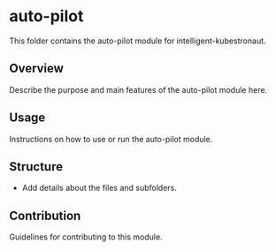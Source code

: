 # auto-pilot

This folder contains the auto-pilot module for intelligent-kubestronaut.

## Overview
Describe the purpose and main features of the auto-pilot module here.

## Usage
Instructions on how to use or run the auto-pilot module.

## Structure
- Add details about the files and subfolders.

## Contribution
Guidelines for contributing to this module.
